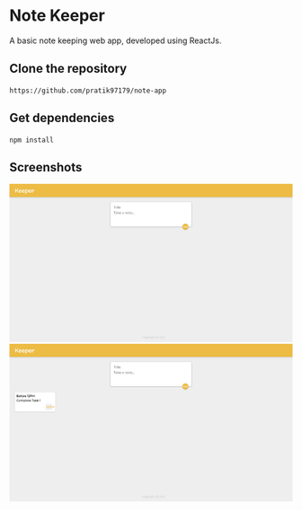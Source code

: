 # Note Keeper
A basic note keeping web app, developed using ReactJs.

## Clone the repository
```
https://github.com/pratik97179/note-app
```

## Get dependencies

```
npm install
```

## Screenshots

![Home](/img/react_01.jpg)
![Home](/img/react_02.jpg)